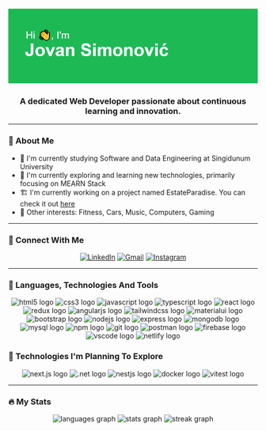![Banner Image](https://github.com/jovansimonovic/jovansimonovic/blob/main/header.png)

<h3 align="center">
  A dedicated Web Developer passionate about continuous learning and innovation.

<hr />

<h3>🧑 About Me</h3>

* 📖 I'm currently studying Software and Data Engineering at Singidunum University
* 🌱 I'm currently exploring and learning new technologies, primarily focusing on MEARN Stack
* 🏗️ I'm currently working on a project named EstateParadise. You can check it out [here](https://github.com/jovansimonovic/estate-paradise)
* 💚 Other interests: Fitness, Cars, Music, Computers, Gaming

<hr />

<h3>🤝 Connect With Me</h3>

<div align="center">
  
  [![LinkedIn](https://img.shields.io/badge/LinkedIn-%230077B5.svg?style=for-the-badge&logo=linkedin&logoColor=white)](https://www.linkedin.com/in/jovan-simonović-532498267)
  [![Gmail](https://img.shields.io/badge/Gmail-D14836?style=for-the-badge&logo=gmail&logoColor=white)](mailto:jovan.simonovic02@gmail.com)
  [![Instagram](https://img.shields.io/badge/Instagram-%23E4405F.svg?style=for-the-badge&logo=instagram&logoColor=white)](https://instagram.com/jocaxd)

</div>

<hr />

<h3>🧰 Languages, Technologies And Tools</h3>

<div align="center">
  <img src="https://skillicons.dev/icons?i=html" height="40" alt="html5 logo"  />
  <img src="https://skillicons.dev/icons?i=css" height="40" alt="css3 logo"  />
  <img src="https://skillicons.dev/icons?i=js" height="40" alt="javascript logo"  />
  <img src="https://skillicons.dev/icons?i=ts" height="40" alt="typescript logo"  />
  <img src="https://skillicons.dev/icons?i=react" height="40" alt="react logo"  />
  <img src="https://skillicons.dev/icons?i=redux" height="40" alt="redux logo"  />
  <img src="https://skillicons.dev/icons?i=angular" height="40" alt="angularjs logo"  />
  <img src="https://skillicons.dev/icons?i=tailwind" height="40" alt="tailwindcss logo"  />
  <img src="https://skillicons.dev/icons?i=materialui" height="40" alt="materialui logo" />
  <img src="https://skillicons.dev/icons?i=bootstrap" height="40" alt="bootstrap logo"  />
  <img src="https://skillicons.dev/icons?i=nodejs" height="40" alt="nodejs logo"  />
  <img src="https://skillicons.dev/icons?i=express" height="40" alt="express logo"  />
  <img src="https://skillicons.dev/icons?i=mongodb" height="40" alt="mongodb logo"  />
  <img src="https://skillicons.dev/icons?i=mysql" height="40" alt="mysql logo"  />
  <img src="https://skillicons.dev/icons?i=npm" height="40" alt="npm logo" />
  <img src="https://skillicons.dev/icons?i=git" height="40" alt="git logo"  />
  <img src="https://skillicons.dev/icons?i=postman" height="40" alt="postman logo"  />
  <img src="https://skillicons.dev/icons?i=firebase" height="40" alt="firebase logo"  />
  <img src="https://skillicons.dev/icons?i=vscode" height="40" alt="vscode logo" />
  <img src="https://skillicons.dev/icons?i=netlify" height="40" alt="netlify logo" />
</div>

<h3>🔭 Technologies I'm Planning To Explore</h3>

<div align="center">
  <img src="https://skillicons.dev/icons?i=nextjs" height="40" alt="next.js logo" />
  <img src="https://skillicons.dev/icons?i=dotnet" height="40" alt=".net logo" />
  <img src="https://skillicons.dev/icons?i=nestjs" height="40" alt="nestjs logo" />
  <img src="https://skillicons.dev/icons?i=docker" height="40" alt="docker logo" />
  <img src="https://skillicons.dev/icons?i=vitest" height="40" alt="vitest logo" />
</div>

<hr />

<h3>🔥 My Stats</h3>

<div align="center">
  <img src="https://github-readme-stats.vercel.app/api/top-langs?username=jovansimonovic&locale=en&hide_title=false&layout=compact&card_width=320&langs_count=3&theme=github_dark&hide_border=true&order=1" height="160" alt="languages graph"  />
  <img src="https://github-readme-stats.vercel.app/api?username=jovansimonovic&hide_title=true&hide_rank=false&show_icons=true&include_all_commits=false&count_private=true&disable_animations=true&locale=en&theme=github_dark&hide_border=true&order=2" height="160" alt="stats graph"  />
  <img src="https://streak-stats.demolab.com?user=jovansimonovic&locale=en&mode=daily&theme=github_dark&hide_border=true&order=3" height="250" alt="streak graph"  />
</div>
